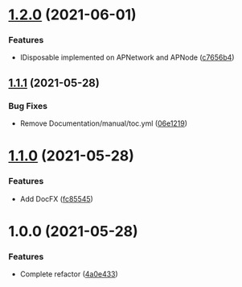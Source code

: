 # [1.2.0](https://github.com/adrenak/airpeer/compare/v1.1.1...v1.2.0) (2021-06-01)


### Features

* IDisposable implemented on APNetwork and APNode ([c7656b4](https://github.com/adrenak/airpeer/commit/c7656b4634bb5a3c3075af23ed16c63306f383f0))

## [1.1.1](https://github.com/adrenak/AirPeer/compare/v1.1.0...v1.1.1) (2021-05-28)


### Bug Fixes

* Remove Documentation/manual/toc.yml ([06e1219](https://github.com/adrenak/AirPeer/commit/06e12193e44d22ba9c5b170624ea9c217d7e1584))

# [1.1.0](https://github.com/adrenak/AirPeer/compare/v1.0.0...v1.1.0) (2021-05-28)


### Features

* Add DocFX ([fc85545](https://github.com/adrenak/AirPeer/commit/fc85545e34ccc0d56af2be8391c2a261372f7132))

# 1.0.0 (2021-05-28)


### Features

* Complete refactor ([4a0e433](https://github.com/adrenak/AirPeer/commit/4a0e43388a502bd843bd49c80cd2d81d127ea345))
